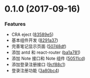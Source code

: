 <a name="0.1.0"></a>
# 0.1.0 (2017-09-16)


### Features

* CRA eject ([83589e5](https://github.com/ruiming/fognote-frontend/commit/83589e5))
* 基本组件开发 ([8291a37](https://github.com/ruiming/fognote-frontend/commit/8291a37))
* 完善笔记显示页面 ([50748df](https://github.com/ruiming/fognote-frontend/commit/50748df))
* 添加 antd 和 react-router ([ba1a781](https://github.com/ruiming/fognote-frontend/commit/ba1a781))
* 添加 Note 接口和 Note 组件 ([50511cd](https://github.com/ruiming/fognote-frontend/commit/50511cd))
* 添加登录注册接口 ([9cf88c1](https://github.com/ruiming/fognote-frontend/commit/9cf88c1))
* 登录注册功能 ([3a80bc4](https://github.com/ruiming/fognote-frontend/commit/3a80bc4))



